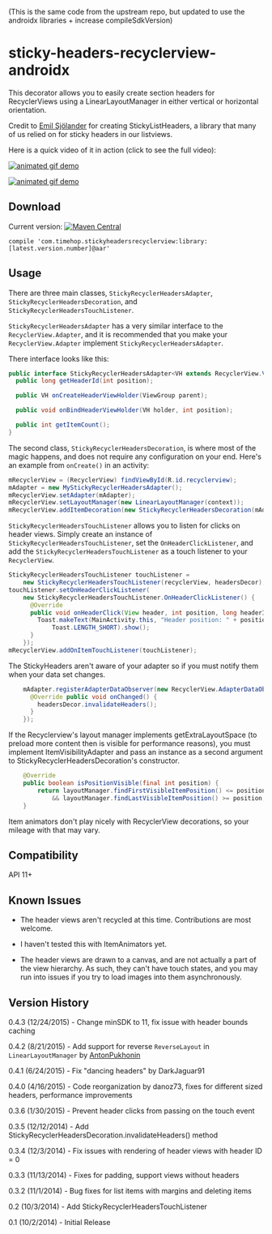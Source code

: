 (This is the same code from the upstream repo, but updated to use the androidx libraries + increase compileSdkVersion)

sticky-headers-recyclerview-androidx
===========================

This decorator allows you to easily create section headers for RecyclerViews using a
LinearLayoutManager in either vertical or horizontal orientation.

Credit to [Emil Sjölander](https://github.com/emilsjolander) for creating StickyListHeaders,
a library that many of us relied on for sticky headers in our listviews.

Here is a quick video of it in action (click to see the full video):

[![animated gif demo](http://i.imgur.com/I0ztoPw.gif)](https://www.youtube.com/watch?v=zluBwbf3aew)

[![animated gif demo](http://i.imgur.com/b5pJjtL.gif)](https://www.youtube.com/watch?v=zluBwbf3aew)

Download
--------

Current version: [![Maven Central](https://maven-badges.herokuapp.com/maven-central/com.timehop.stickyheadersrecyclerview/library/badge.svg)](https://maven-badges.herokuapp.com/maven-central/com.timehop.stickyheadersrecyclerview/library)

    compile 'com.timehop.stickyheadersrecyclerview:library:[latest.version.number]@aar'


Usage
-----

There are three main classes, `StickyRecyclerHeadersAdapter`, `StickyRecyclerHeadersDecoration`,
and `StickyRecyclerHeadersTouchListener`.

`StickyRecyclerHeadersAdapter` has a very similar interface to the `RecyclerView.Adapter`, and it
is recommended that you make your `RecyclerView.Adapter` implement `StickyRecyclerHeadersAdapter`.

There interface looks like this:

```java
public interface StickyRecyclerHeadersAdapter<VH extends RecyclerView.ViewHolder> {
  public long getHeaderId(int position);

  public VH onCreateHeaderViewHolder(ViewGroup parent);

  public void onBindHeaderViewHolder(VH holder, int position);

  public int getItemCount();
}
```

The second class, `StickyRecyclerHeadersDecoration`, is where most of the magic happens, and does
not require any configuration on your end.  Here's an example from `onCreate()` in an activity:

```java
mRecyclerView = (RecyclerView) findViewById(R.id.recyclerview);
mAdapter = new MyStickyRecyclerHeadersAdapter();
mRecyclerView.setAdapter(mAdapter);
mRecyclerView.setLayoutManager(new LinearLayoutManager(context));
mRecyclerView.addItemDecoration(new StickyRecyclerHeadersDecoration(mAdapter));
```

`StickyRecyclerHeadersTouchListener` allows you to listen for clicks on header views.
Simply create an instance of `StickyRecyclerHeadersTouchListener`, set the `OnHeaderClickListener`,
and add the `StickyRecyclerHeadersTouchListener` as a touch listener to your `RecyclerView`.

```java
StickyRecyclerHeadersTouchListener touchListener =
    new StickyRecyclerHeadersTouchListener(recyclerView, headersDecor);
touchListener.setOnHeaderClickListener(
    new StickyRecyclerHeadersTouchListener.OnHeaderClickListener() {
      @Override
      public void onHeaderClick(View header, int position, long headerId) {
        Toast.makeText(MainActivity.this, "Header position: " + position + ", id: " + headerId,
            Toast.LENGTH_SHORT).show();
      }
    });
mRecyclerView.addOnItemTouchListener(touchListener);
```

The StickyHeaders aren't aware of your adapter so if you must notify them when your data set changes.

```java
    mAdapter.registerAdapterDataObserver(new RecyclerView.AdapterDataObserver() {
      @Override public void onChanged() {
        headersDecor.invalidateHeaders();
      }
    });
```

If the Recyclerview's layout manager implements getExtraLayoutSpace (to preload more content then is
visible for performance reasons), you must implement ItemVisibilityAdapter and pass an instance as a
second argument to StickyRecyclerHeadersDecoration's constructor.
```java
    @Override
    public boolean isPositionVisible(final int position) {
        return layoutManager.findFirstVisibleItemPosition() <= position
            && layoutManager.findLastVisibleItemPosition() >= position;
    }
```


Item animators don't play nicely with RecyclerView decorations, so your mileage with that may vary.

Compatibility
-------------

API 11+

Known Issues
------------

* The header views aren't recycled at this time.  Contributions are most welcome.

* I haven't tested this with ItemAnimators yet.

* The header views are drawn to a canvas, and are not actually a part of the view hierarchy. As such, they can't have touch states, and you may run into issues if you try to load images into them asynchronously.

Version History
---------------
0.4.3 (12/24/2015) - Change minSDK to 11, fix issue with header bounds caching

0.4.2 (8/21/2015) - Add support for reverse `ReverseLayout` in `LinearLayoutManager` by [AntonPukhonin](https://github.com/AntonPukhonin)

0.4.1 (6/24/2015) - Fix "dancing headers" by DarkJaguar91

0.4.0 (4/16/2015) - Code reorganization by danoz73, fixes for different sized headers, performance improvements

0.3.6 (1/30/2015) - Prevent header clicks from passing on the touch event

0.3.5 (12/12/2014) - Add StickyRecyclerHeadersDecoration.invalidateHeaders() method

0.3.4 (12/3/2014) - Fix issues with rendering of header views with header ID = 0

0.3.3 (11/13/2014) - Fixes for padding, support views without headers

0.3.2 (11/1/2014) - Bug fixes for list items with margins and deleting items

0.2 (10/3/2014) - Add StickyRecyclerHeadersTouchListener

0.1 (10/2/2014) - Initial Release
